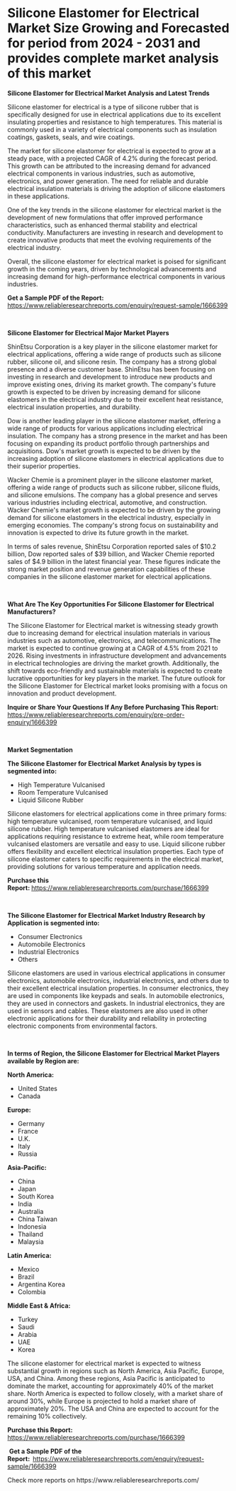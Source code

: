 <p><h1>Silicone Elastomer for Electrical Market Size Growing and Forecasted for period from 2024 - 2031 and provides complete market analysis of this market</h1></p><p><strong>Silicone Elastomer for Electrical Market Analysis and Latest Trends</strong></p>
<p><p>Silicone elastomer for electrical is a type of silicone rubber that is specifically designed for use in electrical applications due to its excellent insulating properties and resistance to high temperatures. This material is commonly used in a variety of electrical components such as insulation coatings, gaskets, seals, and wire coatings.</p><p>The market for silicone elastomer for electrical is expected to grow at a steady pace, with a projected CAGR of 4.2% during the forecast period. This growth can be attributed to the increasing demand for advanced electrical components in various industries, such as automotive, electronics, and power generation. The need for reliable and durable electrical insulation materials is driving the adoption of silicone elastomers in these applications.</p><p>One of the key trends in the silicone elastomer for electrical market is the development of new formulations that offer improved performance characteristics, such as enhanced thermal stability and electrical conductivity. Manufacturers are investing in research and development to create innovative products that meet the evolving requirements of the electrical industry.</p><p>Overall, the silicone elastomer for electrical market is poised for significant growth in the coming years, driven by technological advancements and increasing demand for high-performance electrical components in various industries.</p></p>
<p><strong>Get a Sample PDF of the Report:&nbsp;</strong> <a href="https://www.reliableresearchreports.com/enquiry/request-sample/1666399">https://www.reliableresearchreports.com/enquiry/request-sample/1666399</a></p>
<p>&nbsp;</p>
<p><strong>Silicone Elastomer for Electrical Major Market Players</strong></p>
<p><p>ShinEtsu Corporation is a key player in the silicone elastomer market for electrical applications, offering a wide range of products such as silicone rubber, silicone oil, and silicone resin. The company has a strong global presence and a diverse customer base. ShinEtsu has been focusing on investing in research and development to introduce new products and improve existing ones, driving its market growth. The company's future growth is expected to be driven by increasing demand for silicone elastomers in the electrical industry due to their excellent heat resistance, electrical insulation properties, and durability.</p><p>Dow is another leading player in the silicone elastomer market, offering a wide range of products for various applications including electrical insulation. The company has a strong presence in the market and has been focusing on expanding its product portfolio through partnerships and acquisitions. Dow's market growth is expected to be driven by the increasing adoption of silicone elastomers in electrical applications due to their superior properties.</p><p>Wacker Chemie is a prominent player in the silicone elastomer market, offering a wide range of products such as silicone rubber, silicone fluids, and silicone emulsions. The company has a global presence and serves various industries including electrical, automotive, and construction. Wacker Chemie's market growth is expected to be driven by the growing demand for silicone elastomers in the electrical industry, especially in emerging economies. The company's strong focus on sustainability and innovation is expected to drive its future growth in the market.</p><p>In terms of sales revenue, ShinEtsu Corporation reported sales of $10.2 billion, Dow reported sales of $39 billion, and Wacker Chemie reported sales of $4.9 billion in the latest financial year. These figures indicate the strong market position and revenue generation capabilities of these companies in the silicone elastomer market for electrical applications.</p></p>
<p>&nbsp;</p>
<p><strong>What Are The Key Opportunities For Silicone Elastomer for Electrical Manufacturers?</strong></p>
<p><p>The Silicone Elastomer for Electrical market is witnessing steady growth due to increasing demand for electrical insulation materials in various industries such as automotive, electronics, and telecommunications. The market is expected to continue growing at a CAGR of 4.5% from 2021 to 2026. Rising investments in infrastructure development and advancements in electrical technologies are driving the market growth. Additionally, the shift towards eco-friendly and sustainable materials is expected to create lucrative opportunities for key players in the market. The future outlook for the Silicone Elastomer for Electrical market looks promising with a focus on innovation and product development.</p></p>
<p><strong>Inquire or Share Your Questions If Any Before Purchasing This Report:</strong> <a href="https://www.reliableresearchreports.com/enquiry/pre-order-enquiry/1666399">https://www.reliableresearchreports.com/enquiry/pre-order-enquiry/1666399</a></p>
<p>&nbsp;</p>
<p><strong>Market Segmentation</strong></p>
<p><strong>The Silicone Elastomer for Electrical Market Analysis by types is segmented into:</strong></p>
<p><ul><li>High Temperature Vulcanised</li><li>Room Temperature Vulcanised</li><li>Liquid Silicone Rubber</li></ul></p>
<p><p>Silicone elastomers for electrical applications come in three primary forms: high temperature vulcanised, room temperature vulcanised, and liquid silicone rubber. High temperature vulcanised elastomers are ideal for applications requiring resistance to extreme heat, while room temperature vulcanised elastomers are versatile and easy to use. Liquid silicone rubber offers flexibility and excellent electrical insulation properties. Each type of silicone elastomer caters to specific requirements in the electrical market, providing solutions for various temperature and application needs.</p></p>
<p><strong>Purchase this Report:&nbsp;</strong><a href="https://www.reliableresearchreports.com/purchase/1666399">https://www.reliableresearchreports.com/purchase/1666399</a></p>
<p>&nbsp;</p>
<p><strong>The Silicone Elastomer for Electrical Market Industry Research by Application is segmented into:</strong></p>
<p><ul><li>Consumer Electronics</li><li>Automobile Electronics</li><li>Industrial Electronics</li><li>Others</li></ul></p>
<p><p>Silicone elastomers are used in various electrical applications in consumer electronics, automobile electronics, industrial electronics, and others due to their excellent electrical insulation properties. In consumer electronics, they are used in components like keypads and seals. In automobile electronics, they are used in connectors and gaskets. In industrial electronics, they are used in sensors and cables. These elastomers are also used in other electronic applications for their durability and reliability in protecting electronic components from environmental factors.</p></p>
<p>&nbsp;</p>
<p><strong>In terms of Region, the Silicone Elastomer for Electrical Market Players available by Region are:</strong></p>
<p>
    <p> <strong> North America: </strong>
        <ul>
            <li>United States</li>
            <li>Canada</li>
        </ul>
        </p> 
    <p> <strong> Europe: </strong>
        <ul>
            <li>Germany</li>
            <li>France</li>
            <li>U.K.</li>
            <li>Italy</li>
            <li>Russia</li>
        </ul>
        </p> 
    <p> <strong> Asia-Pacific: </strong>
        <ul>
            <li>China</li>
            <li>Japan</li>
            <li>South Korea</li>
            <li>India</li>
            <li>Australia</li>
            <li>China Taiwan</li>
            <li>Indonesia</li>
            <li>Thailand</li>
            <li>Malaysia</li>
        </ul>
        </p> 
    <p> <strong> Latin America: </strong>
        <ul>
            <li>Mexico</li>
            <li>Brazil</li>
            <li>Argentina Korea</li>
            <li>Colombia</li>
        </ul>
        </p> 
    <p> <strong> Middle East & Africa: </strong>
        <ul>
            <li>Turkey</li>
            <li>Saudi</li>
            <li>Arabia</li>
            <li>UAE</li>
            <li>Korea</li>
        </ul>
    </p>
    </p>
<p><p>The silicone elastomer for electrical market is expected to witness substantial growth in regions such as North America, Asia Pacific, Europe, USA, and China. Among these regions, Asia Pacific is anticipated to dominate the market, accounting for approximately 40% of the market share. North America is expected to follow closely, with a market share of around 30%, while Europe is projected to hold a market share of approximately 20%. The USA and China are expected to account for the remaining 10% collectively.</p></p>
<p><strong>Purchase this Report: </strong><a href="https://www.reliableresearchreports.com/purchase/1666399">https://www.reliableresearchreports.com/purchase/1666399</a></p>
<p>&nbsp;<strong>Get a Sample PDF of the Report:&nbsp;&nbsp;</strong><a href="https://www.reliableresearchreports.com/enquiry/request-sample/1666399">https://www.reliableresearchreports.com/enquiry/request-sample/1666399</a></p>
<p><strong></strong></p>
<p>Check more reports on https://www.reliableresearchreports.com/</p>